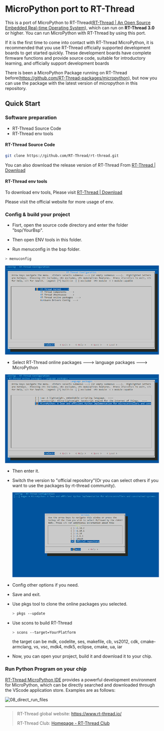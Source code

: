 # MicroPython port to RT-Thread

This is a port of MicroPython to RT-Thread([RT-Thread | An Open Source Embedded Real-time Operating System](https://www.rt-thread.io/)), which can run on **RT-Thread 3.0** or higher. You can run MicroPython with RT-Thread by using this port.

If it is the first time to come into contact with RT-Thread MicroPython, it is recommended that you use RT-Thread officially supported development boards to get started quickly. These development boards have complete firmware functions and provide source code, suitable for introductory learning, and officially support development boards

There is been a MicroPython Package running on RT-Thread before(https://github.com/RT-Thread-packages/micropython), but now you can use the package with the latest version of micropython in this repository.

## Quick Start

### Software preparation

* RT-Thread Source Code
* RT-Thread env tools

#### RT-Thread Source Code

``` bash
git clone https://github.com/RT-Thread/rt-thread.git
```

You can also download the release version of RT-Thread From [RT-Thread | Download](https://www.rt-thread.io/download.html)

#### RT-Thread env tools

To download env tools, Please visit [RT-Thread | Download](https://www.rt-thread.io/download.html)

Please visit the official website for more usage of env.

### Config & build your project

* Fisrt, open the source code directory and enter the folder "bsp/YourBsp".

* Then open ENV tools in this folder.
* Run menuconfig in the bsp folder.

``` bash
> menuconfig
```

![image-20210812174348232](figure/imgs-menuconfig-index.png)

* Select RT-Thread online packages ---> language packages ---> MicroPython

![image-20210812175047280](figure/imgs-menuconfig-language.png)

* Then enter it.

* Switch the version to "official repository"(Or you can select others if you want to use the packages by rt-thread community). 

  ![image-20210812175648999](figure/imgs-menuconfig-version.png)

* Config other options if you need.

* Save and exit.

* Use pkgs tool to clone the online packages you selected.

  ``` bash
  > pkgs --update
  ```

* Use scons to build RT-Thread

  ``` bash
  > scons --target=YourPlatform
  ```

  the target can be  mdk, codelite, ses, makefile, cb, vs2012, cdk, cmake-armclang, vs, vsc, mdk4, mdk5, eclipse, cmake, ua, iar

* Now, you can open your project, build it and download it to your chip.

### Run Python Program on your chip

[RT-Thread MicroPython IDE](https://marketplace.visualstudio.com/items?itemName=RT-Thread.rt-thread-micropython) provides a powerful development environment for MicroPython, which can be directly searched and downloaded through the VScode application store. Examples are as follows:

![08_direct_run_files](figure/imgs_direct_run_files.gif)

------------

> RT-Thread global website: https://www.rt-thread.io/
>
> RT-Thread Club: [Homepage - RT-Thread Club](https://club.rt-thread.io/)

